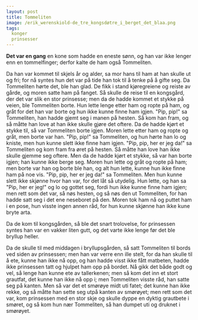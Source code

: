 ```yaml
---
layout: post
title: Tommeliten
image: /erik_werenskiold-de_tre_kongsdøtre_i_berget_det_blaa.png
tags:
  konger
  prinsesser
---
```



**Det var en gang** en kone som hadde en eneste sønn, og han var ikke
lenger enn en tommelfinger; derfor kalte de ham også Tommeliten.

Da han var kommet til skjels år og alder, sa mor hans til ham at han
skulle ut og fri; for nå syntes hun det var på tide han tok til å tenke
på å gifte seg. Da Tommeliten hørte det, ble han glad. De fikk i stand
kjøregreiene og reiste av gårde, og moren satte ham på fanget. Så skulle
de reise til en kongsgård, der det var slik en stor prinsesse; men da de
hadde kommet et stykke på veien, ble Tommeliten borte. Hun lette lenge
etter ham og ropte på ham, og gråt for det han var borte og hun ikke
kunne finne ham igjen. "Pip, pip!" sa Tommeliten, han hadde gjemt seg i
manen på hesten. Så kom han fram, og så måtte han love at han ikke
skulle gjøre det oftere. Da de hadde kjørt et stykke til, så var
Tommeliten borte igjen. Moren lette etter ham og ropte og gråt, men
borte var han. "Pip, pip!" sa Tommeliten, og hun hørte han lo og kniste,
men hun kunne slett ikke finne ham igjen. "Pip, pip, her er jeg da!" sa
Tommeliten og kom fram fra øret på hesten. Så måtte han love han ikke
skulle gjemme seg oftere. Men da de hadde kjørt et stykke, så var han
borte igjen; han kunne ikke berge seg. Moren hun lette og gråt og ropte
på ham; men borte var han og borte ble han, og alt hun lette, kunne hun
ikke finne ham på noe vis. "Pip, pip, her er jeg da!" sa Tommeliten. Men
hun kunne slett ikke skjønne hvor han var, for det låt så utydelig. Hun
lette, og han sa "Pip, her er jeg!" og lo og gottet seg, fordi hun ikke
kunne finne ham igjen; men rett som det var, så nøs hesten, og så nøs
den ut Tommeliten, for han hadde satt seg i det ene neseboret på den.
Moren tok ham nå og puttet ham i en pose, hun visste ingen annen råd,
for hun kunne skjønne han ikke kune bryte arta.

Da de kom til kongsgården, så ble det snart trolovelse, for prinsessen
syntes han var en vakker liten gutt, og det varte ikke lenge før det ble
bryllup heller.

Da de skulle til med middagen i bryllupsgården, så satt Tommeliten til
bords ved siden av prinsessen; men han var verre enn ille stelt, for da
han skulle til å ete, kunne han ikke nå opp, og han hadde visst ikke
fått matbeten, hadde ikke prinsessen tatt og hjulpet ham opp på bordet.
Nå gikk det både godt og vel, så lenge han kunne ete av tallerkenen; men
så kom det inn et stort grautfat, det kunne han ikke nå opp i; men
Tommeliten visste råd, han satte seg på kanten. Men så var det et
smørøye midt uti fatet; det kunne han ikke rekke, og så måtte han sette
seg utpå kanten av smørøyet; men rett som det var, kom prinsessen med en
stor skje og skulle dyppe en dyktig grautbete i smøret, og så kom hun
nær Tommeliten, så han dumpet uti og druknet i smørøyet.
